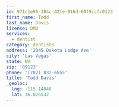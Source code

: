 ```yaml
---
id: 971c1e96-384c-42fe-916d-60f9ccfc0123
first_name: Todd
last_name: Davis
license: DMD
services:
  - dentist
category: dentists
address: '2045 Dakota Lodge Ave'
city: 'Las Vegas'
state: NV
zip: '89123'
phone: '(702) 837-6555'
title: 'Todd Davis'
_geoloc:
  lng: -115.14848
  lat: 36.026532
---
```

